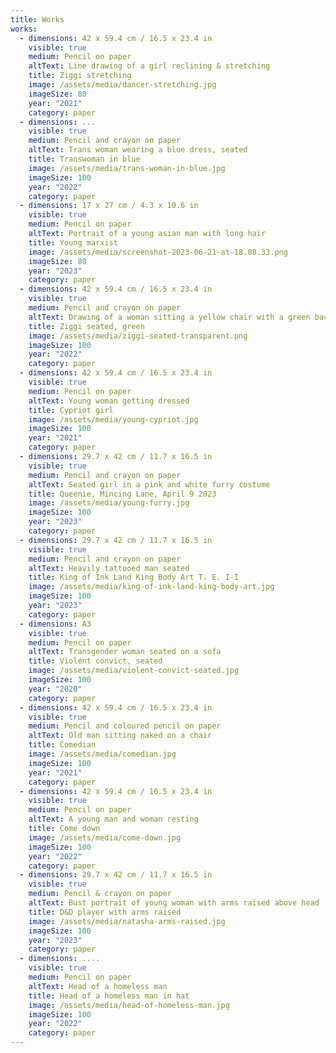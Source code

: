 ```yaml
---
title: Works
works:
  - dimensions: 42 x 59.4 cm / 16.5 x 23.4 in
    visible: true
    medium: Pencil on paper
    altText: Line drawing of a girl reclining & stretching
    title: Ziggi stretching
    image: /assets/media/dancer-stretching.jpg
    imageSize: 80
    year: "2021"
    category: paper
  - dimensions: ...
    visible: true
    medium: Pencil and crayon on paper
    altText: Trans woman wearing a blue dress, seated
    title: Transwoman in blue
    image: /assets/media/trans-woman-in-blue.jpg
    imageSize: 100
    year: "2022"
    category: paper
  - dimensions: 17 x 27 cm / 4.3 x 10.6 in
    visible: true
    medium: Pencil on paper
    altText: Portrait of a young asian man with long hair
    title: Young marxist
    image: /assets/media/screenshot-2023-06-21-at-18.08.33.png
    imageSize: 80
    year: "2023"
    category: paper
  - dimensions: 42 x 59.4 cm / 16.5 x 23.4 in
    visible: true
    medium: Pencil and crayon on paper
    altText: Drawing of a woman sitting a yellow chair with a green background
    title: Ziggi seated, green
    image: /assets/media/ziggi-seated-transparent.png
    imageSize: 100
    year: "2022"
    category: paper
  - dimensions: 42 x 59.4 cm / 16.5 x 23.4 in
    visible: true
    medium: Pencil on paper
    altText: Young woman getting dressed
    title: Cypriot girl
    image: /assets/media/young-cypriot.jpg
    imageSize: 100
    year: "2021"
    category: paper
  - dimensions: 29.7 x 42 cm / 11.7 x 16.5 in
    visible: true
    medium: Pencil and crayon on paper
    altText: Seated girl in a pink and white furry costume
    title: Queenie, Mincing Lane, April 9 2023
    image: /assets/media/young-furry.jpg
    imageSize: 100
    year: "2023"
    category: paper
  - dimensions: 29.7 x 42 cm / 11.7 x 16.5 in
    visible: true
    medium: Pencil and crayon on paper
    altText: Heavily tattooed man seated
    title: King of Ink Land King Body Art T. E. I-I
    image: /assets/media/king-of-ink-land-king-body-art.jpg
    imageSize: 100
    year: "2023"
    category: paper
  - dimensions: A3
    visible: true
    medium: Pencil on paper
    altText: Transgender woman seated on a sofa
    title: Violent convict, seated
    image: /assets/media/violent-convict-seated.jpg
    imageSize: 100
    year: "2020"
    category: paper
  - dimensions: 42 x 59.4 cm / 16.5 x 23.4 in
    visible: true
    medium: Pencil and coloured pencil on paper
    altText: Old man sitting naked on a chair
    title: Comedian
    image: /assets/media/comedian.jpg
    imageSize: 100
    year: "2021"
    category: paper
  - dimensions: 42 x 59.4 cm / 16.5 x 23.4 in
    visible: true
    medium: Pencil on paper
    altText: A young man and woman resting
    title: Come down
    image: /assets/media/come-down.jpg
    imageSize: 100
    year: "2022"
    category: paper
  - dimensions: 29.7 x 42 cm / 11.7 x 16.5 in
    visible: true
    medium: Pencil & crayon on paper
    altText: Bust portrait of young woman with arms raised above head
    title: D&D player with arms raised
    image: /assets/media/natasha-arms-raised.jpg
    imageSize: 100
    year: "2023"
    category: paper
  - dimensions: ....
    visible: true
    medium: Pencil on paper
    altText: Head of a homeless man
    title: Head of a homeless man in hat
    image: /assets/media/head-of-homeless-man.jpg
    imageSize: 100
    year: "2022"
    category: paper
---
```

